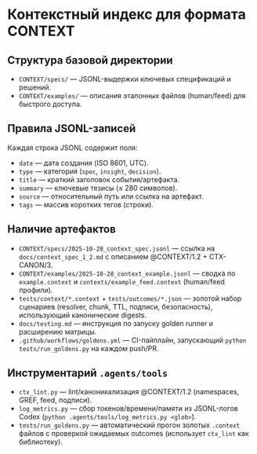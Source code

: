 # Контекстный индекс для формата CONTEXT

## Структура базовой директории
- `CONTEXT/specs/` — JSONL-выдержки ключевых спецификаций и решений.
- `CONTEXT/examples/` — описания эталонных файлов (human/feed) для быстрого доступа.

## Правила JSONL-записей
Каждая строка JSONL содержит поля:
- `date` — дата создания (ISO 8601, UTC).
- `type` — категория (`spec`, `insight`, `decision`).
- `title` — краткий заголовок события/артефакта.
- `summary` — ключевые тезисы (≤ 280 символов).
- `source` — относительный путь или ссылка на артефакт.
- `tags` — массив коротких тегов (строки).

## Наличие артефактов
- `CONTEXT/specs/2025-10-28_context_spec.jsonl` — ссылка на `docs/context_spec_1_2.md` с описанием @CONTEXT/1.2 + CTX-CANON/3.
- `CONTEXT/examples/2025-10-28_context_example.jsonl` — сводка по `example.context` и `contexts/example_feed.context` (human/feed профили).
- `tests/context/*.context` + `tests/outcomes/*.json` — золотой набор сценариев (resolver, chunk, TTL, подписи, безопасность), использующий канонические digests.
- `docs/testing.md` — инструкция по запуску golden runner и расширению матрицы.
- `.github/workflows/goldens.yml` — CI-пайплайн, запускающий `python tests/run_goldens.py` на каждом push/PR.

## Инструментарий `.agents/tools`
- `ctx_lint.py` — lint/каноникализация @CONTEXT/1.2 (namespaces, GREF, feed, подписи).
- `log_metrics.py` — сбор токенов/времени/памяти из JSONL-логов Codex (`python .agents/tools/log_metrics.py <glob>`).
- `tests/run_goldens.py` — автоматический прогон золотых `.context` файлов с проверкой ожидаемых outcomes (использует `ctx_lint` как библиотеку).
